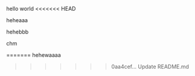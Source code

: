 hello world
<<<<<<< HEAD

heheaaa

hehebbb

chm

=======
hehewaaaa
>>>>>>> 0aa4cef... Update README.md

